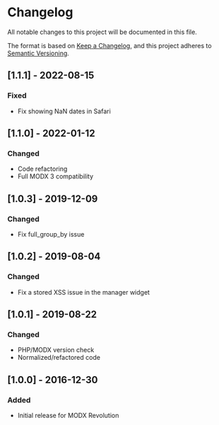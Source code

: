 # Changelog

All notable changes to this project will be documented in this file.

The format is based on [Keep a Changelog](https://keepachangelog.com/en/1.0.0/),
and this project adheres to [Semantic Versioning](https://semver.org/spec/v2.0.0.html).

## [1.1.1] - 2022-08-15

### Fixed

- Fix showing NaN dates in Safari

## [1.1.0] - 2022-01-12

### Changed

- Code refactoring
- Full MODX 3 compatibility

## [1.0.3] - 2019-12-09

### Changed

- Fix full_group_by issue

## [1.0.2] - 2019-08-04

### Changed

- Fix a stored XSS issue in the manager widget

## [1.0.1] - 2019-08-22

### Changed

- PHP/MODX version check
- Normalized/refactored code 

## [1.0.0] - 2016-12-30

### Added

- Initial release for MODX Revolution
